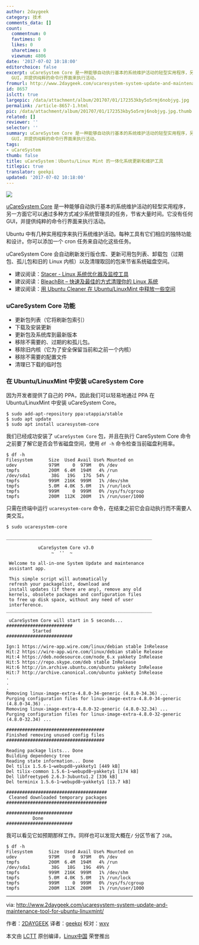 ```yaml
---
author: 2daygeek
category: 技术
comments_data: []
count:
  commentnum: 0
  favtimes: 0
  likes: 0
  sharetimes: 0
  viewnum: 4806
date: '2017-07-02 10:18:00'
editorchoice: false
excerpt: uCareSystem Core 是一种能够自动执行基本的系统维护活动的轻型实用程序，另一方面它可以通过多种方式减少系统管理员的任务，节省大量时间。它没有任何
  GUI，并提供纯粹的命令行界面来执行活动。
fromurl: http://www.2daygeek.com/ucaresystem-system-update-and-maintenance-tool-for-ubuntu-linuxmint/
id: 8657
islctt: true
largepic: /data/attachment/album/201707/01/172353kby5o5rmj6nobjyg.jpg
permalink: /article-8657-1.html
pic: /data/attachment/album/201707/01/172353kby5o5rmj6nobjyg.jpg.thumb.jpg
related: []
reviewer: ''
selector: ''
summary: uCareSystem Core 是一种能够自动执行基本的系统维护活动的轻型实用程序，另一方面它可以通过多种方式减少系统管理员的任务，节省大量时间。它没有任何
  GUI，并提供纯粹的命令行界面来执行活动。
tags:
- uCareSystem
thumb: false
title: uCareSystem：Ubuntu/Linux Mint 的一体化系统更新和维护工具
titlepic: true
translator: geekpi
updated: '2017-07-02 10:18:00'
---
```


![](/data/attachment/album/201707/01/172353kby5o5rmj6nobjyg.jpg)


[uCareSystem Core](https://github.com/cerebrux/uCareSystem) 是一种能够自动执行基本的系统维护活动的轻型实用程序，另一方面它可以通过多种方式减少系统管理员的任务，节省大量时间。它没有任何 GUI，并提供纯粹的命令行界面来执行活动。


Ubuntu 中有几种实用程序来执行系统维护活动。每种工具有它们相应的独特功能和设计。你可以添加一个 cron 任务来自动化这些任务。


uCareSystem Core 会自动刷新发行版仓库、更新可用包列表、卸载包（过期包、孤儿包和旧的 Linux 内核）以及清理取回的包来节省系统磁盘空间。


* 建议阅读：[Stacer - Linux 系统优化器及监控工具](http://www.2daygeek.com/stacer-linux-system-optimizer-and-monitoring-tool/)
* 建议阅读：[BleachBit – 快速及最佳的方式清理你的 Linux 系统](http://www.2daygeek.com/bleachbit-system-cleaner-on-ubuntu-debian-fedora-opensuse-arch-linux-mint/)
* 建议阅读：[用 Ubuntu Cleaner 在 Ubuntu/LinuxMint 中释放一些空间](/article-8642-1.html)


### uCareSystem Core 功能


* 更新包列表（它将刷新包索引）
* 下载及安装更新
* 更新包及系统库到最新版本
* 移除不需要的、过期的和孤儿包。
* 移除旧内核（它为了安全保留当前和之前一个内核）
* 移除不需要的配置文件
* 清理已下载的临时包


### 在 Ubuntu/LinuxMint 中安装 uCareSystem Core


因为开发者提供了自己的 PPA，因此我们可以轻易地通过 PPA 在 Ubuntu/LinuxMint 中安装 uCareSystem Core。



```
$ sudo add-apt-repository ppa:utappia/stable
$ sudo apt update
$ sudo apt install ucaresystem-core

```

我们已经成功安装了 `uCareSystem Core` 包，并且在执行 CareSystem Core 命令之前要了解它是否会节省磁盘空间，使用 `df -h` 命令检查当前磁盘利用率。



```
$ df -h
Filesystem      Size  Used Avail Use% Mounted on
udev            979M     0  979M   0% /dev
tmpfs           200M  6.4M  194M   4% /run
/dev/sda1        38G   19G   17G  54% /
tmpfs           999M  216K  999M   1% /dev/shm
tmpfs           5.0M  4.0K  5.0M   1% /run/lock
tmpfs           999M     0  999M   0% /sys/fs/cgroup
tmpfs           200M  112K  200M   1% /run/user/1000

```

只需在终端中运行 `ucaresystem-core` 命令，在结束之前它会自动执行而不需要人类交互。



```
$ sudo ucaresystem-core

_______________________________________________________

            uCareSystem Core v3.0                      
                 ~  ''  ~                              

 Welcome to all-in-one System Update and maintenance   
 assistant app.                                        

 This simple script will automatically               
 refresh your packagelist, download and                
 install updates (if there are any), remove any old    
 kernels, obsolete packages and configuration files    
 to free up disk space, without any need of user       
 interference.                                       
_______________________________________________________

 uCareSystem Core will start in 5 seconds... 
#########################
          Started
#########################

Ign:1 https://wire-app.wire.com/linux/debian stable InRelease
Hit:2 https://wire-app.wire.com/linux/debian stable Release
Hit:4 https://deb.nodesource.com/node_6.x yakkety InRelease
Hit:5 https://repo.skype.com/deb stable InRelease
Hit:6 http://in.archive.ubuntu.com/ubuntu yakkety InRelease
Hit:7 http://archive.canonical.com/ubuntu yakkety InRelease
.
.
.
Removing linux-image-extra-4.8.0-34-generic (4.8.0-34.36) ...
Purging configuration files for linux-image-extra-4.8.0-34-generic (4.8.0-34.36) ...
Removing linux-image-extra-4.8.0-32-generic (4.8.0-32.34) ...
Purging configuration files for linux-image-extra-4.8.0-32-generic (4.8.0-32.34) ...

#####################################
Finished removing unused config files
#####################################

Reading package lists... Done
Building dependency tree       
Reading state information... Done
Del tilix 1.5.6-1~webupd8~yakkety1 [449 kB]
Del tilix-common 1.5.6-1~webupd8~yakkety1 [174 kB]
Del libfreetype6 2.6.3-3ubuntu1.2 [336 kB]
Del terminix 1.5.6-1~webupd8~yakkety1 [13.7 kB]

######################################
 Cleaned downloaded temporary packages
######################################

#########################
          Done
#########################

```

我可以看见它如预期那样工作。同样也可以发现大概在`/` 分区节省了 `2GB`。



```
$ df -h
Filesystem      Size  Used Avail Use% Mounted on
udev            979M     0  979M   0% /dev
tmpfs           200M  6.4M  194M   4% /run
/dev/sda1        38G   18G   19G  49% /
tmpfs           999M  216K  999M   1% /dev/shm
tmpfs           5.0M  4.0K  5.0M   1% /run/lock
tmpfs           999M     0  999M   0% /sys/fs/cgroup
tmpfs           200M  112K  200M   1% /run/user/1000

```



---


via: <http://www.2daygeek.com/ucaresystem-system-update-and-maintenance-tool-for-ubuntu-linuxmint/>


作者：[2DAYGEEK](http://www.2daygeek.com/author/2daygeek/) 译者：[geekpi](https://github.com/geekpi) 校对：[wxy](https://github.com/wxy)


本文由 [LCTT](https://github.com/LCTT/TranslateProject) 原创编译，[Linux中国](https://linux.cn/) 荣誉推出